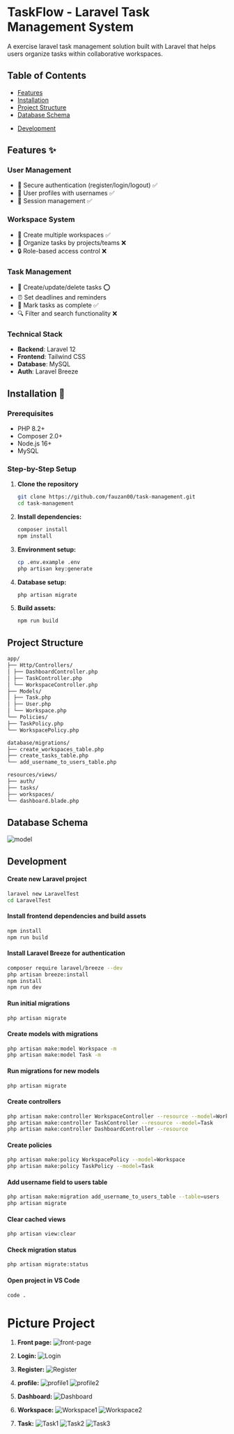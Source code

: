 # TaskFlow - Laravel Task Management System

A exercise laravel task management solution built with Laravel that helps users organize tasks within collaborative workspaces.

## Table of Contents

-   [Features](#features)
-   [Installation](#installation)
-   [Project Structure](#project-structure)
-   [Database Schema](#database-schema)
<!-- - [API Reference](#api-reference) -->
-   [Development](#development)
    <!-- - [Testing](#testing) -->
    <!-- - [License](#license) -->

## Features ✨

### User Management

-   🔐 Secure authentication (register/login/logout) ✅
-   👤 User profiles with usernames ✅
-   🔄 Session management ✅

### Workspace System

-   🏢 Create multiple workspaces ✅
-   👥 Organize tasks by projects/teams ❌
-   🔒 Role-based access control ❌

### Task Management

-   📁 Create/update/delete tasks ⭕
-   ⏰ Set deadlines and reminders
-   📌 Mark tasks as complete ✅
-   🔍 Filter and search functionality ❌

### Technical Stack

-   **Backend**: Laravel 12
-   **Frontend**: Tailwind CSS
-   **Database**: MySQL
-   **Auth**: Laravel Breeze

## Installation 🚀

### Prerequisites

-   PHP 8.2+
-   Composer 2.0+
-   Node.js 16+
-   MySQL

### Step-by-Step Setup

1. **Clone the repository**
    ```bash
    git clone https://github.com/fauzan00/task-management.git
    cd task-management
    ```
2. **Install dependencies:**
    ```bash
    composer install
    npm install
    ```
3. **Environment setup:**
    ```bash
    cp .env.example .env
    php artisan key:generate
    ```
4. **Database setup:**
    ```bash
    php artisan migrate
    ```
5. **Build assets:**
    ```bash
    npm run build
    ```

## Project Structure

```bash
app/
├── Http/Controllers/
│ ├── DashboardController.php
│ ├── TaskController.php
│ └── WorkspaceController.php
├── Models/
│ ├── Task.php
│ ├── User.php
│ └── Workspace.php
└── Policies/
├── TaskPolicy.php
└── WorkspacePolicy.php

database/migrations/
├── create_workspaces_table.php
├── create_tasks_table.php
└── add_username_to_users_table.php

resources/views/
├── auth/
├── tasks/
├── workspaces/
└── dashboard.blade.php
```

## Database Schema

![model](/public/image/model.png)

## Development

#### Create new Laravel project

```bash
laravel new LaravelTest
cd LaravelTest
```

#### Install frontend dependencies and build assets

```bash
npm install
npm run build
```

#### Install Laravel Breeze for authentication

```bash
composer require laravel/breeze --dev
php artisan breeze:install
npm install
npm run dev
```

#### Run initial migrations

```bash
php artisan migrate
```

#### Create models with migrations

```bash
php artisan make:model Workspace -m
php artisan make:model Task -m
```

#### Run migrations for new models

```bash
php artisan migrate
```

#### Create controllers

```bash
php artisan make:controller WorkspaceController --resource --model=Workspace
php artisan make:controller TaskController --resource --model=Task
php artisan make:controller DashboardController --resource
```

#### Create policies

```bash
php artisan make:policy WorkspacePolicy --model=Workspace
php artisan make:policy TaskPolicy --model=Task
```

#### Add username field to users table

```bash
php artisan make:migration add_username_to_users_table --table=users
php artisan migrate
```

#### Clear cached views

```bash
php artisan view:clear
```

#### Check migration status

```bash
php artisan migrate:status
```

#### Open project in VS Code

```bash
code .
```

# Picture Project

1. **Front page:**
   ![front-page](/public/image/front-page.png)

2. **Login:**
   ![Login](/public/image/login-user.png)

3. **Register:**
   ![Register](/public/image/register-user.png)

4. **profile:**
   ![profile1](/public/image/profile1.png)
   ![profile2](/public/image/profile2.png)

5. **Dashboard:**
   ![Dashboard](/public/image/dashboard.png)

6. **Workspace:**
   ![Workspace1](/public/image/workspace1.png)
   ![Workspace2](/public/image/workspace2.png)

7. **Task:**
   ![Task1](/public/image/task1.png)
   ![Task2](/public/image/task2.png)
   ![Task3](/public/image/task3.png)
